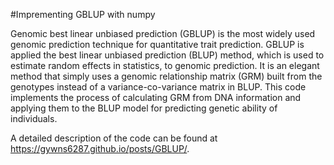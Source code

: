 #Imprementing GBLUP with numpy

Genomic best linear unbiased prediction (GBLUP) is the most widely used genomic prediction technique for quantitative trait prediction. GBLUP is applied the best linear unbiased prediction (BLUP) method, which is used to estimate random effects in statistics, to genomic prediction. It is an elegant method that simply uses a genomic relationship matrix (GRM) built from the genotypes instead of a variance-co-variance matrix in BLUP. This code implements the process of calculating GRM from DNA information and applying them to the BLUP model for predicting genetic ability of individuals.

A detailed description of the code can be found at https://gywns6287.github.io/posts/GBLUP/.